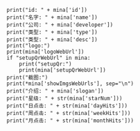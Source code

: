     print("id: " + mina['id'])
    print("名字: " + mina['name'])
    print("公司: " + mina['developer'])
    print("类型: " + mina['type'])
    print("类型: " + mina['desc'])
    print("logo:")
    print(mina['logoWebUrl'])
    if "setupQrWebUrl" in mina:
        print("setupQr:")
        print(mina['setupQrWebUrl'])
    print("截图:")
    print(*mina['showImgsWebUrls'], sep="\n")
    print("介绍: " + mina['slogan'])
    print("星级: " + str(mina['starNum']))
    print("日点击: " + str(mina['dayHits']))
    print("周点击: " + str(mina['weekHits']))
    print("月点击: " + str(mina['monthHits']))